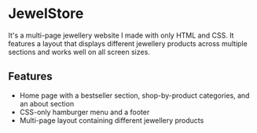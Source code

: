   
# JewelStore

It's a multi-page jewellery website I made with only HTML and CSS. It features a layout that displays different jewellery products across multiple sections and works well on all screen sizes.

## Features

- Home page with a bestseller section, shop-by-product categories, and an about section  
- CSS-only hamburger menu and a footer  
- Multi-page layout containing different jewellery products







